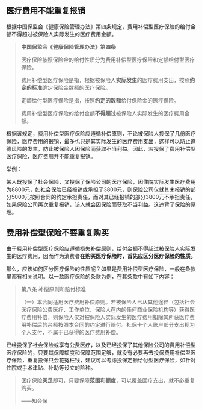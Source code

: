 ## 医疗费用不能重复报销

根据中国保监会《健康保险管理办法》第四条规定，费用补偿型医疗保险的给付金额不得超过被保险人实际发生的医疗费用金额。

> **中国保监会《健康保险管理办法》第四条**
>
> 医疗保险按照保险金的给付性质分为费用补偿型医疗保险和定额给付型医疗保险。
>
> 费用补偿型医疗保险是指，根据被保险人**实际发生**的医疗费用支出，按照**约定的标准**确定保险金数额的医疗保险。
>
> 定额给付型医疗保险是指，按照**约定的数额**给付保险金的医疗保险。
>
> 费用补偿型医疗保险的给付金额**不得超过**被保险人实际发生的医疗费用金额。

根据该规定，费用补偿型医疗保险应遵循补偿原则，不论被保险人投保了几份医疗保险，医疗费用的报销，最多也只是其实际发生的医疗费用支出，这样可以防止道德风险的发生，防止被保险人因保险而获取不当利益。因此，若投保了费用补偿型医疗保险，医疗费用并不能重复报销。

举例：

某人既投保了社会保险，又投保了保险公司的医疗保险，因住院实际发生医疗费用为8800元，如社会保险已经报销或承担了3800元，则保险公司仅就其未报销的部分5000元按照合同的约定承担责任，而对其已经报销的部分3800元不承担责任，如果保险公司再次重复报销，该人就会因保险而获取不当利益。这违背了保险的原理。

## 费用补偿型保险不要重复购买

由于费用补偿型医疗保险应遵循损失补偿原则，给付金额不得超过被保险人实际发生的医疗费用，因而作为消费者**在购买医疗保险时，首先应区分医疗保险的性质。**

那么，应该如何区分医疗保险的性质呢？如果是费用补偿型医疗保险，一般在条款里都有相关说明。以一款医疗保险的条款为例，在其条款中有如下内容：

> 第八条 补偿原则和赔付标准
>
> （一）本合同适用医疗费用补偿原则。若被保险人已从其他途径（包括社会医疗保险公费医疗、工作单位、保险人在内的任何商业保险机构等）获得医疗费用补偿，则保险人仅对被保险人实际发生的医疗费用扣除其所获医疗费用补偿后的余额按照本合同的约定进行赔付。社保卡个人账户部分支出视为个人支付，不属于已获得的医疗费用补偿。

已经投保了社会保险或享有公费医疗，以及已经投保了其他保险公司的费用补偿型医疗保险的，只要其保障额度和保障范围足够，就没有必要再去投保费用补偿型医疗保险，重复投保只会花冤枉钱，建议可以考虑投保定额给付型医疗保险，如针对住院或手术津贴、补助等设立的险种。

> 医疗保险**买足**即可，只要保障**范围和额度**，可以覆盖医疗支出，就不必重复购买。
>
> ——知会保



